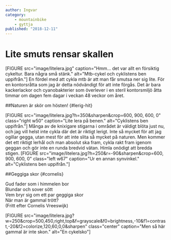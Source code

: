 ```yaml
---
author: Ingvar
category:
    - mountainbike
    - gyttja
published: "2018-12-11"
---
```

Lite smuts rensar skallen
==================================


[FIGURE src="image/litelera.jpg" caption="Hmm... det var allt en försiktig cykeltur. Bara några små stänk." alt="Mtb-cykel och cyklistens ben uppifrån."]
En fördel med att cykla mtb är att man får smutsa ner sig lite. För en kontorsråtta som jag är detta nödvändigt för att inte förgås. Det är bara kackerlackor och cyanobakterier som överlever i en steril kontorsmiljö åtta timmar om dagen fem dagar i veckan 48 veckor om året.

<!--more-->

##Naturen är skör om hösten! {#lerig-hit}

[FIGURE src="image/litelera.jpg?h=350&sharpen&crop=600, 900, 600, 0" class="right w50" caption="Lite lera på benen." alt="Cyklistens ben uppifrån."]
Många av de knixigare stigarna i området är väldigt blöta just nu, och jag vill helst inte cykla där det är riktigt lerigt. Inte så mycket för att jag ogillar gegga, utan mest för att inte slita så mycket på naturen. Men kommer det ett riktigt lerhål och man absolut ska fram, cykla rakt fram igenom geggan och gör inte en runda bredvid vätan. Himla onödigt att bredda stigen.
[FIGURE src="image/litelera.jpg?h=250&r=-90&sharpen&crop=600, 900, 600, 0" class="left w67" caption="Ur en annan synvinkel." alt="Cyklistens ben uppifrån."]

##Geggiga skor {#cornelis}

Gud fader som i himmelen bor</br>
Blundar och sover sött</br>
Vem bryr sig om ett par geggiga skor</br>
När man är gammal trött?</br>
(Fritt efter Cornelis Vreeswijk)

[FIGURE src="image/litelera.jpg?w=250&crop=500,450,right,top&f=grayscale&f0=brightness,-10&f1=contrast,-20&f2=colorize,120,60,0,0&sharpen" class="center" caption="Men så här gammal är inte skon." alt="En cykelsko"]
